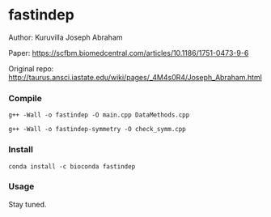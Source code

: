 # fastindep

Author: Kuruvilla Joseph Abraham

Paper: https://scfbm.biomedcentral.com/articles/10.1186/1751-0473-9-6

Original repo: http://taurus.ansci.iastate.edu/wiki/pages/_4M4s0R4/Joseph_Abraham.html

### Compile

```
g++ -Wall -o fastindep -O main.cpp DataMethods.cpp
```

```
g++ -Wall -o fastindep-symmetry -O check_symm.cpp
```

### Install

```
conda install -c bioconda fastindep
```

### Usage

Stay tuned.
